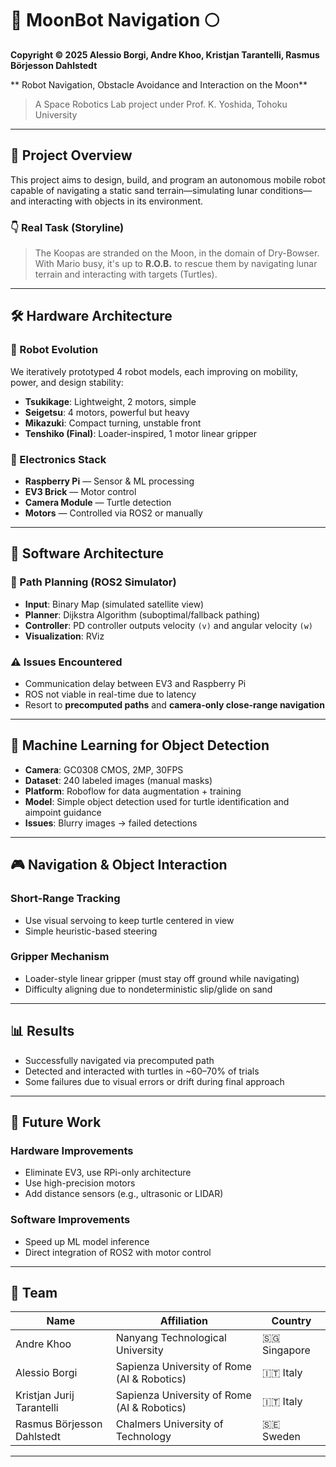 # 🤖 MoonBot Navigation 🌕

**Copyright © 2025 Alessio Borgi, Andre Khoo, Kristjan Tarantelli, Rasmus Börjesson Dahlstedt**

** Robot Navigation, Obstacle Avoidance and Interaction on the Moon**

> A Space Robotics Lab project under Prof. K. Yoshida, Tohoku University  
---

## 🚀 Project Overview

This project aims to design, build, and program an autonomous mobile robot capable of navigating a static sand terrain—simulating lunar conditions—and interacting with objects in its environment.

### 👇 Real Task (Storyline)
> The Koopas are stranded on the Moon, in the domain of Dry-Bowser. With Mario busy, it's up to **R.O.B.** to rescue them by navigating lunar terrain and interacting with targets (Turtles).

---

## 🛠️ Hardware Architecture

### 🤖 Robot Evolution
We iteratively prototyped 4 robot models, each improving on mobility, power, and design stability:
- **Tsukikage**: Lightweight, 2 motors, simple
- **Seigetsu**: 4 motors, powerful but heavy
- **Mikazuki**: Compact turning, unstable front
- **Tenshiko (Final)**: Loader-inspired, 1 motor linear gripper

### 🧠 Electronics Stack
- **Raspberry Pi** — Sensor & ML processing
- **EV3 Brick** — Motor control
- **Camera Module** — Turtle detection
- **Motors** — Controlled via ROS2 or manually

---

## 📡 Software Architecture

### 🧭 Path Planning (ROS2 Simulator)
- **Input**: Binary Map (simulated satellite view)
- **Planner**: Dijkstra Algorithm (suboptimal/fallback pathing)
- **Controller**: PD controller outputs velocity `(v)` and angular velocity `(w)`
- **Visualization**: RViz

### ⚠️ Issues Encountered
- Communication delay between EV3 and Raspberry Pi
- ROS not viable in real-time due to latency
- Resort to **precomputed paths** and **camera-only close-range navigation**

---

## 🧠 Machine Learning for Object Detection

- **Camera**: GC0308 CMOS, 2MP, 30FPS
- **Dataset**: 240 labeled images (manual masks)
- **Platform**: Roboflow for data augmentation + training
- **Model**: Simple object detection used for turtle identification and aimpoint guidance
- **Issues**: Blurry images → failed detections

---

## 🎮 Navigation & Object Interaction

### Short-Range Tracking
- Use visual servoing to keep turtle centered in view
- Simple heuristic-based steering

### Gripper Mechanism
- Loader-style linear gripper (must stay off ground while navigating)
- Difficulty aligning due to nondeterministic slip/glide on sand

---

## 📊 Results

- Successfully navigated via precomputed path
- Detected and interacted with turtles in ~60–70% of trials
- Some failures due to visual errors or drift during final approach

---

## 🔭 Future Work

### Hardware Improvements
- Eliminate EV3, use RPi-only architecture
- Use high-precision motors
- Add distance sensors (e.g., ultrasonic or LIDAR)

### Software Improvements
- Speed up ML model inference
- Direct integration of ROS2 with motor control

---

## 👥 Team

| Name                         | Affiliation                                | Country |
|------------------------------|---------------------------------------------|---------|
| Andre Khoo                  | Nanyang Technological University            | 🇸🇬 Singapore |
| Alessio Borgi               | Sapienza University of Rome (AI & Robotics) | 🇮🇹 Italy |
| Kristjan Jurij Tarantelli   | Sapienza University of Rome (AI & Robotics) | 🇮🇹 Italy |
| Rasmus Börjesson Dahlstedt | Chalmers University of Technology           | 🇸🇪 Sweden |

---
